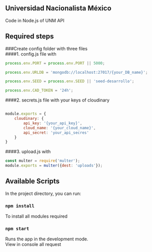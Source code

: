 ## Universidad Nacionalista México

Code in Node.js of UNM API

## Required steps

###Create config folder with three files<br>
####1. config.js file with

```javascript
process.env.PORT = process.env.PORT || 5000;

process.env.URLDB = 'mongodb://localhost:27017/{your_DB_name}';

process.env.SEED = process.env.SEED || 'seed-desarrollo';

process.env.CAD_TOKEN = '24h';

```

####2. secrets.js file with your keys of cloudinary

```javascript

module.exports = {
    cloudinary: {
        api_key: '{your_api_key}',
        cloud_name: '{your_cloud_name}',
        api_secret: 'your_api_secres'
    }
}

```

####3. upload.js with 

```javascript
const multer = require('multer');
module.exports = multer({dest: 'uploads'});

```

## Available Scripts

In the project directory, you can run:

### `npm install`

To install all modules required

### `npm start`

Runs the app in the development mode.<br>
View in console all request 
